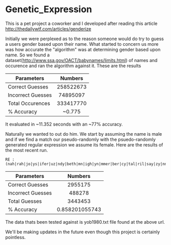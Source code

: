 # Genetic_Expression
This is a pet project a coworker and I developed after reading this article http://thedailywtf.com/articles/genderize

Initially we were perplexed as to the reason someone would do try to guess a users gender based upon their name.
What started to concern us more was how accurate the "algorithm" was at determining gender based upon name. So we found a
dataset(http://www.ssa.gov/OACT/babynames/limits.html) of names and occurence and ran the algorithm against it. These are
the results

|Parameters       | Numbers   |
|-----------------|:---------:|
|Correct Guesses  | 258522673 |
|Incorrect Guesses| 74895097  |
|Total Occurences | 333417770 |
|% Accuracy       | ~0.775    |

It evaluated in ~11.352 seconds with an ~77% accuracy.

Naturally we wanted to out do him. We start by assuming the name is male and if we find a match our pseudo-randomly with
the psuedo-randomly generated regular expression we assume its female. Here are the results of the most recent run.
```regex
RE : (nah|rah|jo|ys|ifer|uz|ndy|beth|mn|igh|yn|mmer|ber|cy|tal|ril|say|zy|nn|vy|sy|nay|udy|any|i|ko|e|a|ty|iny|idy|men|lah|ly|gy|yah|eah|mah|tay|fy|gen|ail|eny|kah|bil|nn|ren|ten|wny|dah|tny)$
```
|Parameters       | Numbers   |
|-----------------|:---------:|
|Correct Guesses  | 2955175   |
|Incorrect Guesses| 488278    |
|Total Guesses    | 3443453   |
|% Accuracy       | 0.858201055743|

The data thats been tested against is yob1980.txt file found at the above url.

We'll be making updates in the future even though this project is certainly pointless.
